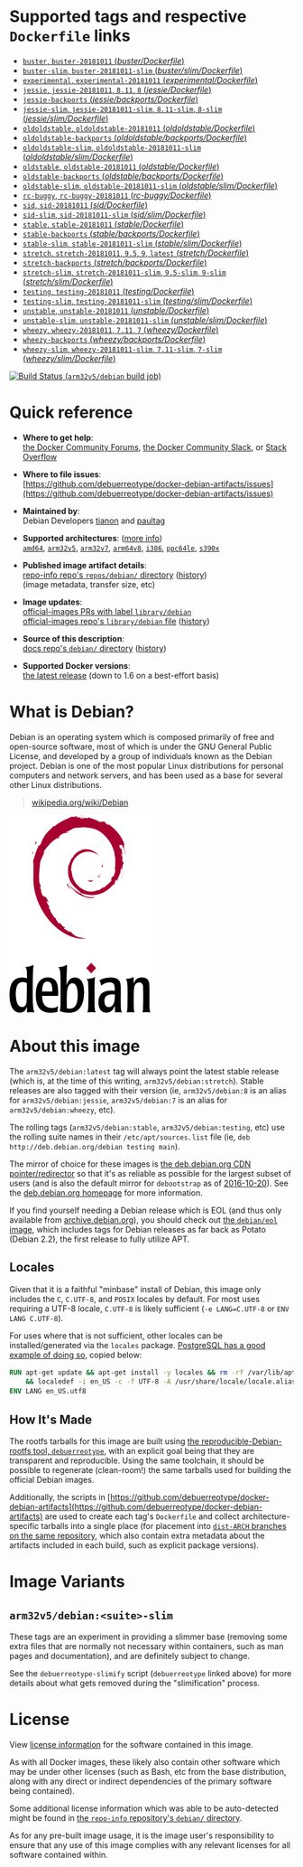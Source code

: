 <!--

********************************************************************************

WARNING:

    DO NOT EDIT "debian/README.md"

    IT IS AUTO-GENERATED

    (from the other files in "debian/" combined with a set of templates)

********************************************************************************

-->

# Supported tags and respective `Dockerfile` links

-	[`buster`, `buster-20181011` (*buster/Dockerfile*)](https://github.com/debuerreotype/docker-debian-artifacts/blob/9e664bf870ecdd05f8a23dbe86a9e2a383909398/buster/Dockerfile)
-	[`buster-slim`, `buster-20181011-slim` (*buster/slim/Dockerfile*)](https://github.com/debuerreotype/docker-debian-artifacts/blob/9e664bf870ecdd05f8a23dbe86a9e2a383909398/buster/slim/Dockerfile)
-	[`experimental`, `experimental-20181011` (*experimental/Dockerfile*)](https://github.com/debuerreotype/docker-debian-artifacts/blob/9e664bf870ecdd05f8a23dbe86a9e2a383909398/experimental/Dockerfile)
-	[`jessie`, `jessie-20181011`, `8.11`, `8` (*jessie/Dockerfile*)](https://github.com/debuerreotype/docker-debian-artifacts/blob/9e664bf870ecdd05f8a23dbe86a9e2a383909398/jessie/Dockerfile)
-	[`jessie-backports` (*jessie/backports/Dockerfile*)](https://github.com/debuerreotype/docker-debian-artifacts/blob/9e664bf870ecdd05f8a23dbe86a9e2a383909398/jessie/backports/Dockerfile)
-	[`jessie-slim`, `jessie-20181011-slim`, `8.11-slim`, `8-slim` (*jessie/slim/Dockerfile*)](https://github.com/debuerreotype/docker-debian-artifacts/blob/9e664bf870ecdd05f8a23dbe86a9e2a383909398/jessie/slim/Dockerfile)
-	[`oldoldstable`, `oldoldstable-20181011` (*oldoldstable/Dockerfile*)](https://github.com/debuerreotype/docker-debian-artifacts/blob/9e664bf870ecdd05f8a23dbe86a9e2a383909398/oldoldstable/Dockerfile)
-	[`oldoldstable-backports` (*oldoldstable/backports/Dockerfile*)](https://github.com/debuerreotype/docker-debian-artifacts/blob/9e664bf870ecdd05f8a23dbe86a9e2a383909398/oldoldstable/backports/Dockerfile)
-	[`oldoldstable-slim`, `oldoldstable-20181011-slim` (*oldoldstable/slim/Dockerfile*)](https://github.com/debuerreotype/docker-debian-artifacts/blob/9e664bf870ecdd05f8a23dbe86a9e2a383909398/oldoldstable/slim/Dockerfile)
-	[`oldstable`, `oldstable-20181011` (*oldstable/Dockerfile*)](https://github.com/debuerreotype/docker-debian-artifacts/blob/9e664bf870ecdd05f8a23dbe86a9e2a383909398/oldstable/Dockerfile)
-	[`oldstable-backports` (*oldstable/backports/Dockerfile*)](https://github.com/debuerreotype/docker-debian-artifacts/blob/9e664bf870ecdd05f8a23dbe86a9e2a383909398/oldstable/backports/Dockerfile)
-	[`oldstable-slim`, `oldstable-20181011-slim` (*oldstable/slim/Dockerfile*)](https://github.com/debuerreotype/docker-debian-artifacts/blob/9e664bf870ecdd05f8a23dbe86a9e2a383909398/oldstable/slim/Dockerfile)
-	[`rc-buggy`, `rc-buggy-20181011` (*rc-buggy/Dockerfile*)](https://github.com/debuerreotype/docker-debian-artifacts/blob/9e664bf870ecdd05f8a23dbe86a9e2a383909398/rc-buggy/Dockerfile)
-	[`sid`, `sid-20181011` (*sid/Dockerfile*)](https://github.com/debuerreotype/docker-debian-artifacts/blob/9e664bf870ecdd05f8a23dbe86a9e2a383909398/sid/Dockerfile)
-	[`sid-slim`, `sid-20181011-slim` (*sid/slim/Dockerfile*)](https://github.com/debuerreotype/docker-debian-artifacts/blob/9e664bf870ecdd05f8a23dbe86a9e2a383909398/sid/slim/Dockerfile)
-	[`stable`, `stable-20181011` (*stable/Dockerfile*)](https://github.com/debuerreotype/docker-debian-artifacts/blob/9e664bf870ecdd05f8a23dbe86a9e2a383909398/stable/Dockerfile)
-	[`stable-backports` (*stable/backports/Dockerfile*)](https://github.com/debuerreotype/docker-debian-artifacts/blob/9e664bf870ecdd05f8a23dbe86a9e2a383909398/stable/backports/Dockerfile)
-	[`stable-slim`, `stable-20181011-slim` (*stable/slim/Dockerfile*)](https://github.com/debuerreotype/docker-debian-artifacts/blob/9e664bf870ecdd05f8a23dbe86a9e2a383909398/stable/slim/Dockerfile)
-	[`stretch`, `stretch-20181011`, `9.5`, `9`, `latest` (*stretch/Dockerfile*)](https://github.com/debuerreotype/docker-debian-artifacts/blob/9e664bf870ecdd05f8a23dbe86a9e2a383909398/stretch/Dockerfile)
-	[`stretch-backports` (*stretch/backports/Dockerfile*)](https://github.com/debuerreotype/docker-debian-artifacts/blob/9e664bf870ecdd05f8a23dbe86a9e2a383909398/stretch/backports/Dockerfile)
-	[`stretch-slim`, `stretch-20181011-slim`, `9.5-slim`, `9-slim` (*stretch/slim/Dockerfile*)](https://github.com/debuerreotype/docker-debian-artifacts/blob/9e664bf870ecdd05f8a23dbe86a9e2a383909398/stretch/slim/Dockerfile)
-	[`testing`, `testing-20181011` (*testing/Dockerfile*)](https://github.com/debuerreotype/docker-debian-artifacts/blob/9e664bf870ecdd05f8a23dbe86a9e2a383909398/testing/Dockerfile)
-	[`testing-slim`, `testing-20181011-slim` (*testing/slim/Dockerfile*)](https://github.com/debuerreotype/docker-debian-artifacts/blob/9e664bf870ecdd05f8a23dbe86a9e2a383909398/testing/slim/Dockerfile)
-	[`unstable`, `unstable-20181011` (*unstable/Dockerfile*)](https://github.com/debuerreotype/docker-debian-artifacts/blob/9e664bf870ecdd05f8a23dbe86a9e2a383909398/unstable/Dockerfile)
-	[`unstable-slim`, `unstable-20181011-slim` (*unstable/slim/Dockerfile*)](https://github.com/debuerreotype/docker-debian-artifacts/blob/9e664bf870ecdd05f8a23dbe86a9e2a383909398/unstable/slim/Dockerfile)
-	[`wheezy`, `wheezy-20181011`, `7.11`, `7` (*wheezy/Dockerfile*)](https://github.com/debuerreotype/docker-debian-artifacts/blob/9e664bf870ecdd05f8a23dbe86a9e2a383909398/wheezy/Dockerfile)
-	[`wheezy-backports` (*wheezy/backports/Dockerfile*)](https://github.com/debuerreotype/docker-debian-artifacts/blob/9e664bf870ecdd05f8a23dbe86a9e2a383909398/wheezy/backports/Dockerfile)
-	[`wheezy-slim`, `wheezy-20181011-slim`, `7.11-slim`, `7-slim` (*wheezy/slim/Dockerfile*)](https://github.com/debuerreotype/docker-debian-artifacts/blob/9e664bf870ecdd05f8a23dbe86a9e2a383909398/wheezy/slim/Dockerfile)

[![Build Status](https://doi-janky.infosiftr.net/job/multiarch/job/arm32v5/job/debian/badge/icon) (`arm32v5/debian` build job)](https://doi-janky.infosiftr.net/job/multiarch/job/arm32v5/job/debian/)

# Quick reference

-	**Where to get help**:  
	[the Docker Community Forums](https://forums.docker.com/), [the Docker Community Slack](https://blog.docker.com/2016/11/introducing-docker-community-directory-docker-community-slack/), or [Stack Overflow](https://stackoverflow.com/search?tab=newest&q=docker)

-	**Where to file issues**:  
	[https://github.com/debuerreotype/docker-debian-artifacts/issues](https://github.com/debuerreotype/docker-debian-artifacts/issues)

-	**Maintained by**:  
	Debian Developers [tianon](https://qa.debian.org/developer.php?login=tianon) and [paultag](https://qa.debian.org/developer.php?login=paultag)

-	**Supported architectures**: ([more info](https://github.com/docker-library/official-images#architectures-other-than-amd64))  
	[`amd64`](https://hub.docker.com/r/amd64/debian/), [`arm32v5`](https://hub.docker.com/r/arm32v5/debian/), [`arm32v7`](https://hub.docker.com/r/arm32v7/debian/), [`arm64v8`](https://hub.docker.com/r/arm64v8/debian/), [`i386`](https://hub.docker.com/r/i386/debian/), [`ppc64le`](https://hub.docker.com/r/ppc64le/debian/), [`s390x`](https://hub.docker.com/r/s390x/debian/)

-	**Published image artifact details**:  
	[repo-info repo's `repos/debian/` directory](https://github.com/docker-library/repo-info/blob/master/repos/debian) ([history](https://github.com/docker-library/repo-info/commits/master/repos/debian))  
	(image metadata, transfer size, etc)

-	**Image updates**:  
	[official-images PRs with label `library/debian`](https://github.com/docker-library/official-images/pulls?q=label%3Alibrary%2Fdebian)  
	[official-images repo's `library/debian` file](https://github.com/docker-library/official-images/blob/master/library/debian) ([history](https://github.com/docker-library/official-images/commits/master/library/debian))

-	**Source of this description**:  
	[docs repo's `debian/` directory](https://github.com/docker-library/docs/tree/master/debian) ([history](https://github.com/docker-library/docs/commits/master/debian))

-	**Supported Docker versions**:  
	[the latest release](https://github.com/docker/docker-ce/releases/latest) (down to 1.6 on a best-effort basis)

# What is Debian?

Debian is an operating system which is composed primarily of free and open-source software, most of which is under the GNU General Public License, and developed by a group of individuals known as the Debian project. Debian is one of the most popular Linux distributions for personal computers and network servers, and has been used as a base for several other Linux distributions.

> [wikipedia.org/wiki/Debian](https://en.wikipedia.org/wiki/Debian)

![logo](https://raw.githubusercontent.com/docker-library/docs/b449be7df57e9ed9086bb5821bfb5d6cdc5d67a4/debian/logo.png)

# About this image

The `arm32v5/debian:latest` tag will always point the latest stable release (which is, at the time of this writing, `arm32v5/debian:stretch`). Stable releases are also tagged with their version (ie, `arm32v5/debian:8` is an alias for `arm32v5/debian:jessie`, `arm32v5/debian:7` is an alias for `arm32v5/debian:wheezy`, etc).

The rolling tags (`arm32v5/debian:stable`, `arm32v5/debian:testing`, etc) use the rolling suite names in their `/etc/apt/sources.list` file (ie, `deb http://deb.debian.org/debian testing main`).

The mirror of choice for these images is [the deb.debian.org CDN pointer/redirector](https://deb.debian.org) so that it's as reliable as possible for the largest subset of users (and is also the default mirror for `debootstrap` as of [2016-10-20](https://anonscm.debian.org/cgit/d-i/debootstrap.git/commit/?id=9e8bc60ad1ccf3a25ce7890526b70059f3e770de)). See the [deb.debian.org homepage](https://deb.debian.org) for more information.

If you find yourself needing a Debian release which is EOL (and thus only available from [archive.debian.org](http://archive.debian.org)), you should check out [the `debian/eol` image](https://hub.docker.com/r/debian/eol/), which includes tags for Debian releases as far back as Potato (Debian 2.2), the first release to fully utilize APT.

## Locales

Given that it is a faithful "minbase" install of Debian, this image only includes the `C`, `C.UTF-8`, and `POSIX` locales by default. For most uses requiring a UTF-8 locale, `C.UTF-8` is likely sufficient (`-e LANG=C.UTF-8` or `ENV LANG C.UTF-8`).

For uses where that is not sufficient, other locales can be installed/generated via the `locales` package. [PostgreSQL has a good example of doing so](https://github.com/docker-library/postgres/blob/69bc540ecfffecce72d49fa7e4a46680350037f9/9.6/Dockerfile#L21-L24), copied below:

```dockerfile
RUN apt-get update && apt-get install -y locales && rm -rf /var/lib/apt/lists/* \
	&& localedef -i en_US -c -f UTF-8 -A /usr/share/locale/locale.alias en_US.UTF-8
ENV LANG en_US.utf8
```

## How It's Made

The rootfs tarballs for this image are built using [the reproducible-Debian-rootfs tool, `debuerreotype`](https://github.com/debuerreotype/debuerreotype), with an explicit goal being that they are transparent and reproducible. Using the same toolchain, it should be possible to regenerate (clean-room!) the same tarballs used for building the official Debian images.

Additionally, the scripts in [https://github.com/debuerreotype/docker-debian-artifacts](https://github.com/debuerreotype/docker-debian-artifacts) are used to create each tag's `Dockerfile` and collect architecture-specific tarballs into a single place (for placement into [`dist-ARCH` branches on the same repository](https://github.com/debuerreotype/docker-debian-artifacts/branches), which also contain extra metadata about the artifacts included in each build, such as explicit package versions).

# Image Variants

## `arm32v5/debian:<suite>-slim`

These tags are an experiment in providing a slimmer base (removing some extra files that are normally not necessary within containers, such as man pages and documentation), and are definitely subject to change.

See the `debuerreotype-slimify` script (`debuerreotype` linked above) for more details about what gets removed during the "slimification" process.

# License

View [license information](https://www.debian.org/social_contract#guidelines) for the software contained in this image.

As with all Docker images, these likely also contain other software which may be under other licenses (such as Bash, etc from the base distribution, along with any direct or indirect dependencies of the primary software being contained).

Some additional license information which was able to be auto-detected might be found in [the `repo-info` repository's `debian/` directory](https://github.com/docker-library/repo-info/tree/master/repos/debian).

As for any pre-built image usage, it is the image user's responsibility to ensure that any use of this image complies with any relevant licenses for all software contained within.
